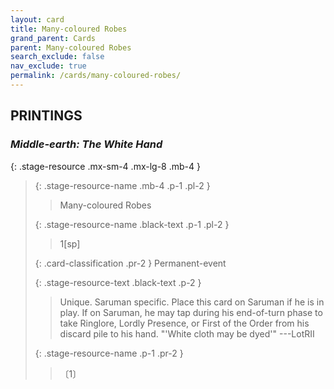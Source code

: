 ```yaml
---
layout: card
title: Many-coloured Robes
grand_parent: Cards
parent: Many-coloured Robes
search_exclude: false
nav_exclude: true
permalink: /cards/many-coloured-robes/
---
```


## PRINTINGS


### _Middle-earth: The White Hand_

{: .stage-resource .mx-sm-4 .mx-lg-8 .mb-4 }
> {: .stage-resource-name .mb-4 .p-1 .pl-2 }
> > <div class="card-mp"></div>
> > <div class="card-name">Many-coloured Robes</div>
>
> {: .stage-resource-name .black-text .p-1 .pl-2 }
> > 1[sp]
>
> {: .card-classification .pr-2 }
> Permanent-event
>
> {: .stage-resource-text .black-text .p-2 }
> > Unique. Saruman specific. Place this card on Saruman if he is in play. If on Saruman, he may tap during his end-of-turn phase to take Ringlore, Lordly Presence, or First of the Order from his discard pile to his hand.   "'White cloth may be dyed'" ---LotRII 
> 
> {: .stage-resource-name .p-1 .pr-2 }
> > <div class="card-shield"></div>
> > <div class="card-corruption">〔1〕</div>
